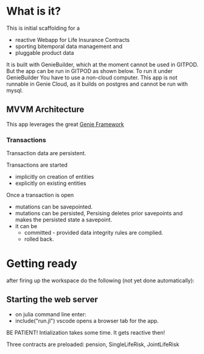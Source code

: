 # What is it?

This is initial scaffolding for a 
* reactive Webapp for Life Insurance Contracts
* sporting bitemporal data management and
* pluggable product data

It is built with GenieBuilder, which at the moment cannot be used in GITPOD.
But the app can be run in GITPOD 
as shown below.
To run it under GenieBuilder You have to use a non-cloud computer. This app is not runnable in Genie Cloud, as it builds on postgres
and cannot be run with mysql.

## MVVM Architecture 
This app leverages the great [Genie Framework](https://genieframework.com/)
### Transactions

Transaction data are persistent. 

Transactions are started 
* implicitly on creation of entities
* explicitly on existing entities

Once a transaction is open
* mutations can be savepointed.
* mutations can be persisted, Persising deletes prior savepoints and makes the persisted state a savepoint.
* it can be 
    * committed - provided data integrity rules are complied.
    * rolled back.


# Getting ready

after firing up the workspace do the following (not yet done automatically):

## Starting the web server

- on julia command line enter:
- include("run.jl")
vscode opens a browser tab for the app.

BE PATIENT! Intialization takes some time. It gets reactive then!

Three contracts are preloaded: pension, SingleLifeRisk, JointLifeRisk
